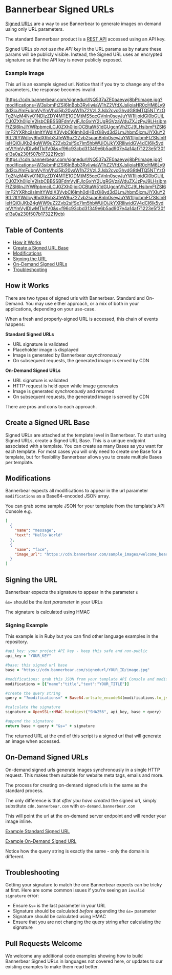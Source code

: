 # Bannerbear Signed URLs

[Signed URLs](https://www.bannerbear.com/integrations/signed-urls/) are a way to use Bannerbear to generate images on demand using only URL parameters.

The standard Bannerbear product is a [REST API](https://www.bannerbear.com/product/image-generation-api/) accessed using an API key. 

Signed URLs *do not use the API key* in the URL params as by nature these params will be publicly visible. Instead, the Signed URL uses an encrypted signature so that the API key is never publicly exposed.

### Example Image

This url is an example signed url. Notice that if you try to change any of the parameters, the response becomes invalid.

[https://cdn.bannerbear.com/signedurl/NQ537aZE0aaevwj8bP/image.jpg?modifications=W3sibmFtZSI6InBob3RvIiwiaW1hZ2VfdXJsIjoiaHR0cHM6Ly93d3cuYmFubmVyYmVhci5jb20vaW1hZ2VzL2Jsb2cvcGhvdG8tMTQ5NTYzOTg2NzM4Ny01NDIzZDY4MTE1ODMtMS5qcGVnIn0seyJuYW1lIjoidGl0bGUiLCJ0ZXh0IjoiV2lsbCBBSSBFdmVyIFJlcGxhY2UgRGVzaWduZXJzPyJ9LHsibmFtZSI6InJlYWRpbmciLCJ0ZXh0IjoiOCBtaW51dGUgcmVhZCJ9LHsibmFtZSI6ImF2YXRhciIsImltYWdlX3VybCI6Imh0dHBzOi8vd3d3LmJhbm5lcmJlYXIuY29tL2ltYWdlcy9hdXRob3JfeW9uZ2Zvb2suanBnIn0seyJuYW1lIjoibmFtZSIsInRleHQiOiJKb24gWW9uZ2Zvb2sifSx7Im5hbWUiOiJkYXRlIiwidGV4dCI6Ik5vdmVtYmVyIDIwMTkifV0&s=f96c93cbd31349e6b5ad907e4a14af71223e5f30fe13a0a230f507b1732219cb](https://cdn.bannerbear.com/signedurl/NQ537aZE0aaevwj8bP/image.jpg?modifications=W3sibmFtZSI6InBob3RvIiwiaW1hZ2VfdXJsIjoiaHR0cHM6Ly93d3cuYmFubmVyYmVhci5jb20vaW1hZ2VzL2Jsb2cvcGhvdG8tMTQ5NTYzOTg2NzM4Ny01NDIzZDY4MTE1ODMtMS5qcGVnIn0seyJuYW1lIjoidGl0bGUiLCJ0ZXh0IjoiV2lsbCBBSSBFdmVyIFJlcGxhY2UgRGVzaWduZXJzPyJ9LHsibmFtZSI6InJlYWRpbmciLCJ0ZXh0IjoiOCBtaW51dGUgcmVhZCJ9LHsibmFtZSI6ImF2YXRhciIsImltYWdlX3VybCI6Imh0dHBzOi8vd3d3LmJhbm5lcmJlYXIuY29tL2ltYWdlcy9hdXRob3JfeW9uZ2Zvb2suanBnIn0seyJuYW1lIjoibmFtZSIsInRleHQiOiJKb24gWW9uZ2Zvb2sifSx7Im5hbWUiOiJkYXRlIiwidGV4dCI6Ik5vdmVtYmVyIDIwMTkifV0&s=f96c93cbd31349e6b5ad907e4a14af71223e5f30fe13a0a230f507b1732219cb)

## Table of Contents

- [How it Works](#how-it-works)
- [Create a Signed URL Base](#create-a-signed-url-base)
- [Modifications](#modifications)
- [Signing the URL](#signing-the-url)
- [On-Demand Signed URLs](#on-demand-signed-urls)
- [Troubleshooting](#troubleshooting)

## How it Works

There are two types of signed urls with Bannerbear. Standard and On-Demand. You may use either approach, or a mix of both in your applications, depending on your use-case.

When a fresh and properly-signed URL is accessed, this chain of events happens:

**Standard Signed URLs**

- URL signature is validated
- Placeholder image is displayed
- Image is generated by Bannerbear *asynchronously*
- On subsequent requests, the generated image is served by CDN

**On-Demand Signed URLs**

- URL signature is validated
- HTTP request is held open while image generates
- Image is generated *synchronously* and returned
- On subsequent requests, the generated image is served by CDN

There are pros and cons to each approach.

## Create a Signed URL Base

Signed URLs are attached at the template level in Bannerbear. To start using Signed URLs, create a Signed URL Base. This is a unique endpoint associated with a template. You can create as many Bases as you want for each template. For most cases you will only need to create one Base for a template, but for flexibility Bannerbear allows you to create multiple Bases per template.

## Modifications

Bannerbear expects all modifications to appear in the url parameter `modifications` as a Base64-encoded JSON array.

You can grab some sample JSON for your template from the template's API Console e.g.

```json
[
  {
    "name": "message",
    "text": "Hello World"
  },
  {
    "name": "face",
    "image_url": "https://cdn.bannerbear.com/sample_images/welcome_bear_photo.jpg"
  }
]
```

## Signing the URL

Bannerbear expects the signature to appear in the parameter `s`

`&s=` should be the *last parameter* in your URLs

The signature is calculated using HMAC

### Signing Example

This example is in Ruby but you can find other language examples in the repository.

```ruby
#api_key: your project API key - keep this safe and non-public
api_key = "YOUR_KEY"

#base: this signed url base
base = "https://cdn.bannerbear.com/signedurl/YOUR_ID/image.jpg"

#modifications: grab this JSON from your template API Console and modify as needed
modifications = [{"name":"title","text":"YOUR_TITLE"}]

#create the query string
query = "?modifications=" + Base64.urlsafe_encode64(modifications.to_json, :padding => false)

#calculate the signature
signature = OpenSSL::HMAC.hexdigest("SHA256", api_key, base + query)

#append the signature
return base + query + "&s=" + signature
```

The returned URL at the end of this script is a signed url that will generate an image when accessed.

## On-Demand Signed URLs

On-demand signed urls generate images synchronously in a single HTTP request. This makes them suitable for website meta tags, emails and more.

The process for creating on-demand signed urls is the same as the standard process.

The only difference is that *after you have created* the signed url, simply substitute `cdn.bannerbear.com` with `on-demand.bannerbear.com`

This will point the url at the on-demand server endpoint and will render your image inline.

[Example Standard Signed URL](https://cdn.bannerbear.com/signedurl/NQ537aZE0aaevwj8bP/image.jpg?modifications=W3sibmFtZSI6InBob3RvIiwiaW1hZ2VfdXJsIjoiaHR0cHM6Ly93d3cuYmFubmVyYmVhci5jb20vaW1hZ2VzL2Jsb2cvcGhvdG8tMTQ5NTYzOTg2NzM4Ny01NDIzZDY4MTE1ODMtMS5qcGVnIn0seyJuYW1lIjoidGl0bGUiLCJ0ZXh0IjoiV2lsbCBBSSBFdmVyIFJlcGxhY2UgRGVzaWduZXJzPyJ9LHsibmFtZSI6InJlYWRpbmciLCJ0ZXh0IjoiOCBtaW51dGUgcmVhZCJ9LHsibmFtZSI6ImF2YXRhciIsImltYWdlX3VybCI6Imh0dHBzOi8vd3d3LmJhbm5lcmJlYXIuY29tL2ltYWdlcy9hdXRob3JfeW9uZ2Zvb2suanBnIn0seyJuYW1lIjoibmFtZSIsInRleHQiOiJKb24gWW9uZ2Zvb2sifSx7Im5hbWUiOiJkYXRlIiwidGV4dCI6Ik5vdmVtYmVyIDIwMTkifV0&s=f96c93cbd31349e6b5ad907e4a14af71223e5f30fe13a0a230f507b1732219cb)

[Example On-Demand Signed URL](https://on-demand.bannerbear.com/signedurl/NQ537aZE0aaevwj8bP/image.jpg?modifications=W3sibmFtZSI6InBob3RvIiwiaW1hZ2VfdXJsIjoiaHR0cHM6Ly93d3cuYmFubmVyYmVhci5jb20vaW1hZ2VzL2Jsb2cvcGhvdG8tMTQ5NTYzOTg2NzM4Ny01NDIzZDY4MTE1ODMtMS5qcGVnIn0seyJuYW1lIjoidGl0bGUiLCJ0ZXh0IjoiV2lsbCBBSSBFdmVyIFJlcGxhY2UgRGVzaWduZXJzPyJ9LHsibmFtZSI6InJlYWRpbmciLCJ0ZXh0IjoiOCBtaW51dGUgcmVhZCJ9LHsibmFtZSI6ImF2YXRhciIsImltYWdlX3VybCI6Imh0dHBzOi8vd3d3LmJhbm5lcmJlYXIuY29tL2ltYWdlcy9hdXRob3JfeW9uZ2Zvb2suanBnIn0seyJuYW1lIjoibmFtZSIsInRleHQiOiJKb24gWW9uZ2Zvb2sifSx7Im5hbWUiOiJkYXRlIiwidGV4dCI6Ik5vdmVtYmVyIDIwMTkifV0&s=f96c93cbd31349e6b5ad907e4a14af71223e5f30fe13a0a230f507b1732219cb)

Notice how the query string is exactly the same - only the domain is different.

## Troubleshooting

Getting your signature to match the one Bannerbear expects can be tricky at first. Here are some common issues if you're seeing an `invalid signature` error:

- Ensure `&s=` is the last parameter in your URL
- Signature should be calculated *before* appending the `&s=` parameter
- Signature should be calculated using HMAC
- Ensure that you are not changing the query string after calculating the signature

## Pull Requests Welcome

We welcome any additional code examples showing how to build Bannerbear Signed URLs in languages not covered here, or updates to our existing examples to make them read better.
